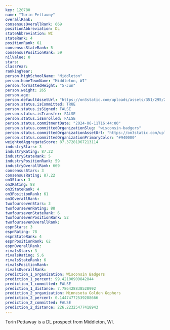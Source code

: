 ```yaml
---
key: 120780
name: "Torin Pettaway"
overallRank: 
consensusOverallRank: 669
positionAbbreviation: DL
stateAbbreviation: WI
stateRank: 4
positionRank: 61
consensusStateRank: 5
consensusPositionRank: 59
nilValue: 0
stars: 
classYear: 
rankingYear: 
person.highSchoolName: "Middleton"
person.homeTownName: "Middleton, WI"
person.formattedHeight: "5-Jun"
person.weight: 265
person.age: 
person.defaultAssetUrl: "https://on3static.com/uploads/assets/351/295/295351.png"
person.status.isCommitted: TRUE
person.status.isSigned: FALSE
person.status.isTransfer: FALSE
person.status.isEnrolled: FALSE
person.status.commitmentDate: "2024-06-11T16:44:00"
person.status.committedOrganizationSlug: "wisconsin-badgers"
person.status.committedOrganizationAssetUrl: "https://on3static.com/uploads/assets/762/149/149762.svg"
person.status.committedOrganizationPrimaryColor: "#940000"
weightedAggregateScore: 87.37281967213114
industryStars: 3
industryRating: 87.22
industryStateRank: 5
industryPositionRank: 59
industryOverallRank: 669
consensusStars: 3
consensusRating: 87.22
on3Stars: 3
on3Rating: 88
on3StateRank: 4
on3PositionRank: 61
on3OverallRank: 
twofoursevenStars: 3
twofoursevenRating: 88
twofoursevenStateRank: 6
twofoursevenPositionRank: 52
twofoursevenOverallRank: 
espnStars: 3
espnRating: 78
espnStateRank: 4
espnPositionRank: 62
espnOverallRank: 
rivalsStars: 3
rivalsRating: 5.6
rivalsStateRank: 6
rivalsPositionRank: 
rivalsOverallRank: 
prediction_1_organization: Wisconsin Badgers
prediction_1_percent: 99.42100909842844
prediction_1_committed: FALSE
prediction_1_distance: 7.786428838528992
prediction_2_organization: Minnesota Golden Gophers
prediction_2_percent: 0.14474772539288666
prediction_2_committed: FALSE
prediction_2_distance: 226.22325477418943
---
```

Torin Pettaway is a DL prospect from Middleton, WI.